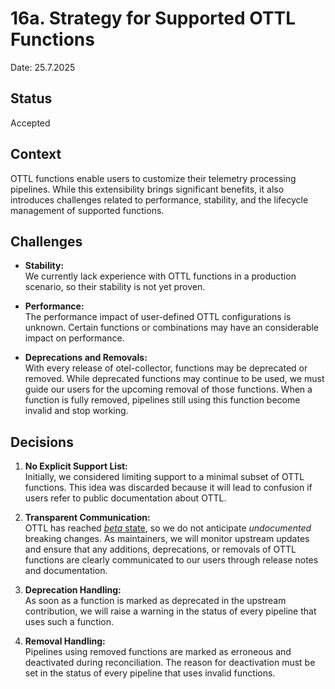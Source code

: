 # 16a. Strategy for Supported OTTL Functions

Date: 25.7.2025

## Status

Accepted

## Context

OTTL functions enable users to customize their telemetry processing pipelines. While this extensibility brings significant benefits, it also introduces challenges related to performance, stability, and the lifecycle management of supported functions.

## Challenges

- **Stability:**  
  We currently lack experience with OTTL functions in a production scenario, so their stability is not yet proven.

- **Performance:**  
  The performance impact of user-defined OTTL configurations is unknown. Certain functions or combinations may have an considerable impact on performance.

- **Deprecations and Removals:**  
  With every release of otel-collector, functions may be deprecated or removed. While deprecated functions may continue to be used, we must guide our users for the upcoming removal of those functions.
  When a function is fully removed, pipelines still using this function become invalid and stop working.


## Decisions

1. **No Explicit Support List:**  
   Initially, we considered limiting support to a minimal subset of OTTL functions. This idea was discarded because it will lead to confusion if users refer to public documentation about OTTL.

2. **Transparent Communication:**  
   OTTL has reached [*beta* state](https://github.com/open-telemetry/opentelemetry-collector/blob/main/docs/component-stability.md#beta), so we do not anticipate *undocumented* breaking changes. As maintainers, we will monitor upstream updates and ensure that any additions, deprecations, or removals of OTTL functions are clearly communicated to our users through release notes and documentation.

4. **Deprecation Handling:**  
   As soon as a function is marked as deprecated in the upstream contribution, we will raise a warning in the status of every pipeline that uses such a function. 

5. **Removal Handling:**  
   Pipelines using removed functions are marked as erroneous and deactivated during reconciliation. The reason for deactivation must be set in the status of every pipeline that uses invalid functions.
